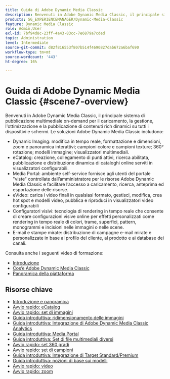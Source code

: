 ```yaml
---
title: Guida di Adobe Dynamic Media Classic
description: Benvenuti in Adobe Dynamic Media Classic, il principale sistema di pubblicazione multimediale on-demand per il caricamento, la gestione, l'ottimizzazione e la pubblicazione di contenuti rich dinamici su tutti i dispositivi e schermi.
products: SG_EXPERIENCEMANAGER/Dynamic-Media-Classic
feature: Dynamic Media Classic
role: Admin,User
exl-id: 7bf94d8c-23ff-4a43-83cc-7e6879a7cded
topic: Administration
level: Intermediate
source-git-commit: d82f816553f807b514f4690827dab672a6baf690
workflow-type: tm+mt
source-wordcount: '443'
ht-degree: 16%

---
```


# Guida di Adobe Dynamic Media Classic {#scene7-overview}

Benvenuti in Adobe Dynamic Media Classic, il principale sistema di pubblicazione multimediale on-demand per il caricamento, la gestione, l&#39;ottimizzazione e la pubblicazione di contenuti rich dinamici su tutti i dispositivi e schermi. Le soluzioni Adobe Dynamic Media Classic includono:

* Dynamic Imaging: modifica in tempo reale, formattazione e dimensioni, zoom e panoramica interattivi; campioni colore e campioni texture; 360° rotazione; modelli immagine; visualizzatori multimediali.
* eCatalog: creazione, collegamento di punti attivi, ricerca abilitata, pubblicazione e distribuzione dinamica di cataloghi online serviti in visualizzatori configurabili.
* Media Portal: ambiente self-service fornisce agli utenti del portale &quot;viste&quot; controllate dall’amministratore per le risorse Adobe Dynamic Media Classic e facilitare l’accesso a caricamento, ricerca, anteprima ed esportazione delle risorse.
* eVideo: carica i video finali in qualsiasi formato, gestisci, modifica, crea hot spot e modelli video, pubblica e riproduci in visualizzatori video configurabili
* Configuratori visivi: tecnologia di rendering in tempo reale che consente di creare configurazioni visive online per effetti personalizzati come rendering in tempo reale di colori, trame, superfici, pattern, monogrammi e incisioni nelle immagini o nelle scene.
* E-mail e stampe mirate: distribuzione di campagne e-mail mirate e personalizzate in base al profilo del cliente, al prodotto e ai database dei canali.

Consulta anche i seguenti video di formazione:

* [Introduzione](https://s7d5.scene7.com/s7viewers/html5/VideoViewer.html?videoserverurl=https://s7d5.scene7.com/is/content/&amp;emailurl=https://s7d5.scene7.com/s7/emailFriend&amp;serverUrl=https://s7d5.scene7.com/is/image/&amp;config=Scene7SharedAssets/Universal_HTML5_Video&amp;contenturl=https://s7d5.scene7.com/skins/&amp;asset=S7tutorials/570_Introduction_converted%20renamed_Getting%20Started-AVS)
* [Cos’è Adobe Dynamic Media Classic](https://s7d5.scene7.com/s7viewers/html5/VideoViewer.html?videoserverurl=https://s7d5.scene7.com/is/content/&amp;emailurl=https://s7d5.scene7.com/s7/emailFriend&amp;serverUrl=https://s7d5.scene7.com/is/image/&amp;config=Scene7SharedAssets/Universal_HTML5_Video&amp;contenturl=https://s7d5.scene7.com/skins/&amp;asset=S7tutorials/577_What%20is%20Scene7_converted%20renamed_Getting%20Started-AVS)
* [Panoramica della piattaforma](https://s7d5.scene7.com/s7viewers/html5/VideoViewer.html?videoserverurl=https://s7d5.scene7.com/is/content/&amp;emailurl=https://s7d5.scene7.com/s7/emailFriend&amp;serverUrl=https://s7d5.scene7.com/is/image/&amp;config=Scene7SharedAssets/Universal_HTML5_Video&amp;contenturl=https://s7d5.scene7.com/skins/&amp;asset=S7tutorials/572_Platform%20Overview_converted%20renamed_Getting%20Started-AVS)

## Risorse chiave

* [Introduzione e panoramica](/help/using/dmc-platform-overview.md)
* [Avvio rapido: eCatalog](/help/using/quick-start-ecatalog.md)
* [Avvio rapido: set di immagini](/help/using/quick-start-image-sets.md)
* [Guida introduttiva: ridimensionamento delle immagini](/help/using/quick-start-image-sizing.md)
* [Guida introduttiva: Integrazione di Adobe Dynamic Media Classic Analytics](/help/using/quick-start-integrating-dmc-analytics.md)
* [Guida introduttiva: Media Portal](/help/using/quick-start-media-portal-administration.md)
* [Guida introduttiva: Set di file multimediali diversi](/help/using/quick-start-mixed-media-sets.md)
* [Avvio rapido: set 360 gradi](/help/using/quick-start-spin-sets.md)
* [Avvio rapido: set di campioni](/help/using/quick-start-swatch-sets.md)
* [Guida introduttiva: Integrazione di Target Standard/Premium](/help/using/quick-start-target-integration.md)
* [Guida introduttiva: nozioni di base sui modelli](/help/using/quick-start-template-basics.md)
* [Avvio rapido: video](/help/using/quick-start-video.md)
* [Avvio rapido: zoom](/help/using/quick-start-zoom.md)
